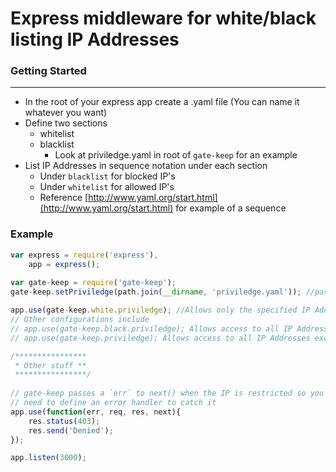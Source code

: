 # Express middleware for white/black listing IP Addresses

### Getting Started
---
- In the root of your express app create a .yaml file (You can name it whatever you want)
- Define two sections
    - whitelist
    - blacklist
        - Look at priviledge.yaml in root of `gate-keep` for an example
- List IP Addresses in sequence notation under each section
    - Under `blacklist` for blocked IP's 
    - Under `whitelist` for allowed IP's
    - Reference [http://www.yaml.org/start.html](http://www.yaml.org/start.html) for example of a sequence
        
### Example
```javascript
var express = require('express'),
    app = express();
    
var gate-keep = require('gate-keep');
gate-keep.setPriviledge(path.join(__dirname, 'priviledge.yaml')); //pass absolute path to .yaml allowed/blocked file

app.use(gate-keep.white.priviledge); //Allows only the specified IP Address in priviledge.yaml `whitelist` section
// Other configurations include
// app.use(gate-keep.black.priviledge); Allows access to all IP Addresses expect those listed in priviledge.yaml `blacklist` section
// app.use(gate-keep.priviledge); Allows access to all IP Addresses except those listed in priviledge.yaml `blacklist` section

/****************
 * Other stuff **
 ****************/
 
// gate-keep passes a `err` to next() when the IP is restricted so you 
// need to define an error handler to catch it
app.use(function(err, req, res, next){
    res.status(403);
    res.send('Denied');
});

app.listen(3000);
```
